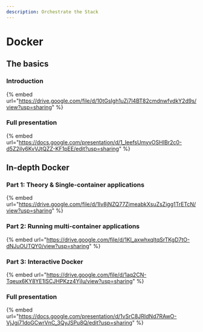 ```yaml
---
description: Orchestrate the Stack
---
```


# Docker

## The basics

### Introduction

{% embed url="https://drive.google.com/file/d/10tGsIgh1uZj7l4BT82cmdnwfvdkY2d9s/view?usp=sharing" %}

### Full presentation

{% embed url="https://docs.google.com/presentation/d/1_IeefsUmyvOSHIBr2c0-d5Z2iIy6KvVJtQZZ-KF1pEE/edit?usp=sharing" %}

## In-depth Docker

### Part 1: Theory & Single-container applications

{% embed url="https://drive.google.com/file/d/1Iv8jNZQ77ZjmeabkXsuZsZigg1TrETcN/view?usp=sharing" %}

### Part 2: Running multi-container applications

{% embed url="https://drive.google.com/file/d/1KI_axwhxqltqSrTKgD7tO-dNJuOUTQY0/view?usp=sharing" %}

### Part 3: Interactive Docker

{% embed url="https://drive.google.com/file/d/1aq2CN-Tqeux6KY8YE1lSCJHPKzz4YjIu/view?usp=sharing" %}



### Full presentation

{% embed url="https://docs.google.com/presentation/d/1vSrC8JRIdNd7RAwO-VjJgj71doGCwrVnC_3QyJSPu8Q/edit?usp=sharing" %}

